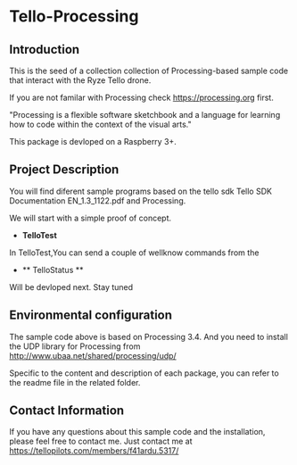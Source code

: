 # Tello-Processing

## Introduction

This is the seed of a collection collection of Processing-based sample code that interact with the Ryze Tello drone.

If you are not familar with Processing check https://processing.org first. 

"Processing is a flexible software sketchbook and a language for 
learning how to code within the context of the visual arts."

This package is devloped on a Raspberry 3+.

## Project Description

You will find diferent sample programs based on the tello sdk Tello SDK Documentation EN_1.3_1122.pdf 
and Processing.  

We will start with a simple proof of concept. 

- **TelloTest**

 In TelloTest,You can send a couple of wellknow commands from the 

- ** TelloStatus ** 
  
 Will be devloped next. Stay tuned

## Environmental configuration

The sample code above is based on Processing 3.4. And you need to install the UDP library for Processing 
from http://www.ubaa.net/shared/processing/udp/

Specific to the content and description of each package, you can refer to the readme file in the related folder.


## Contact Information

If you have any questions about this sample code and the installation, please feel free to contact me. 
Just contact me at https://tellopilots.com/members/f41ardu.5317/


